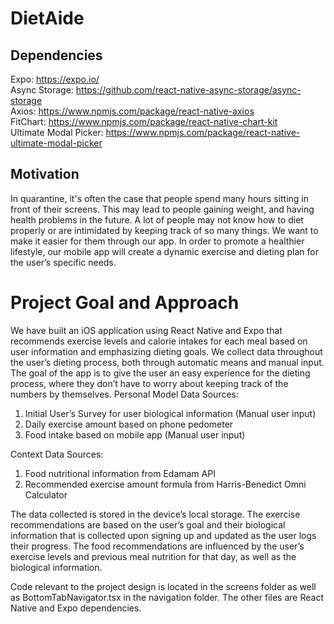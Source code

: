 # DietAide
## Dependencies
Expo: https://expo.io/  
Async Storage: https://github.com/react-native-async-storage/async-storage  
Axios: https://www.npmjs.com/package/react-native-axios   
FitChart: https://www.npmjs.com/package/react-native-chart-kit   
Ultimate Modal Picker: https://www.npmjs.com/package/react-native-ultimate-modal-picker  

## Motivation
In quarantine, it's often the case that people spend many hours sitting in front of their screens. This may lead to people gaining weight, and having health problems in the future. A lot of people may not know how to diet properly or are intimidated by keeping track of so many things. We want to make it easier for them through our app. In order to promote a healthier lifestyle, our mobile app will create a dynamic exercise and dieting plan for the user’s specific needs.

# Project Goal and Approach
We have built an iOS application using React Native and Expo that recommends exercise levels and calorie intakes for each meal based on user information and emphasizing dieting goals. We collect data throughout the user’s dieting process, both through automatic means and manual input. The goal of the app is to give the user an easy experience for the dieting process, where they don’t have to worry about keeping track of the numbers by themselves.
Personal Model Data Sources:
1. Initial User’s Survey for user biological information (Manual user input)
2. Daily exercise amount based on phone pedometer
3. Food intake based on mobile app (Manual user input)

Context Data Sources:
1. Food nutritional information from Edamam API
2. Recommended exercise amount formula from Harris-Benedict Omni Calculator

The data collected is stored in the device’s local storage. The exercise recommendations are based on the user’s goal and their biological information that is collected upon signing up and updated as the user logs their progress. The food recommendations are influenced by the user’s exercise levels and previous meal nutrition for that day, as well as the biological information.

Code relevant to the project design is located in the screens folder as well as BottomTabNavigator.tsx in the navigation folder. The other files are React Native and Expo dependencies.
